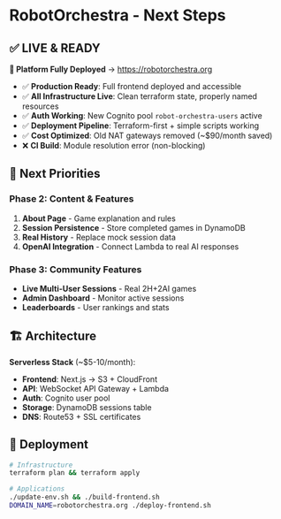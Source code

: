 # RobotOrchestra - Next Steps

## ✅ **LIVE & READY** 

**🚀 Platform Fully Deployed** → https://robotorchestra.org

- ✅ **Production Ready**: Full frontend deployed and accessible
- ✅ **All Infrastructure Live**: Clean terraform state, properly named resources
- ✅ **Auth Working**: New Cognito pool `robot-orchestra-users` active  
- ✅ **Deployment Pipeline**: Terraform-first + simple scripts working
- ✅ **Cost Optimized**: Old NAT gateways removed (~$90/month saved)
- ❌ **CI Build**: Module resolution error (non-blocking)

## 🎯 **Next Priorities**

### **Phase 2: Content & Features**
1. **About Page** - Game explanation and rules
2. **Session Persistence** - Store completed games in DynamoDB
3. **Real History** - Replace mock session data
4. **OpenAI Integration** - Connect Lambda to real AI responses

### **Phase 3: Community Features**
- **Live Multi-User Sessions** - Real 2H+2AI games
- **Admin Dashboard** - Monitor active sessions
- **Leaderboards** - User rankings and stats

## 🏗️ **Architecture**

**Serverless Stack** (~$5-10/month):
- **Frontend**: Next.js → S3 + CloudFront
- **API**: WebSocket API Gateway + Lambda  
- **Auth**: Cognito user pool
- **Storage**: DynamoDB sessions table
- **DNS**: Route53 + SSL certificates

## 🚀 **Deployment**

```bash
# Infrastructure
terraform plan && terraform apply

# Applications  
./update-env.sh && ./build-frontend.sh
DOMAIN_NAME=robotorchestra.org ./deploy-frontend.sh
```